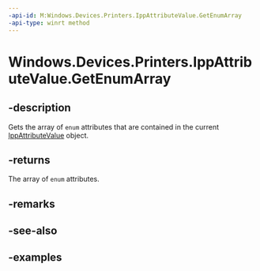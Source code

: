 ```yaml
---
-api-id: M:Windows.Devices.Printers.IppAttributeValue.GetEnumArray
-api-type: winrt method
---
```


# Windows.Devices.Printers.IppAttributeValue.GetEnumArray

<!--
public System.Collections.Generic.IList<int> GetEnumArray ();
-->


## -description

Gets the array of `enum` attributes that are contained in the current [IppAttributeValue](ippattributevalue.md) object.

## -returns

The array of `enum` attributes.

## -remarks

## -see-also

## -examples


